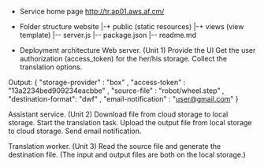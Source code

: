 
* Service home page
http://tr.ap01.aws.af.cm/

* Folder structure
website
 |-+ public (static resources)
 |-+ views (view template)
 |-- server.js
 |-- package.json
 |-- readme.md
 
* Deployment architecture
Web server. (Unit 1)
 Provide the UI
 Get the user authorization (access_token) for the her/his storage.
 Collect the translation options.
 
 Output:
 {
 	"storage-provider" : "box"
 	, "access-token" : "13a2234bed909234eacbbe"
 	, "source-file" : "robot/wheel.step"
 	, "destination-format": "dwf"
 	, "email-notification" : "user@gmail.com" 
 }
 
Assistant service. (Unit 2)
 Download file from cloud storage to local storage.
 Start the translation task.
 Upload the output file from local storage to cloud storage.
 Send email notification.

Translation worker. (Unit 3) 
 Read the source file and generate the destination file. (The input and output files are both on the local storage.)
 